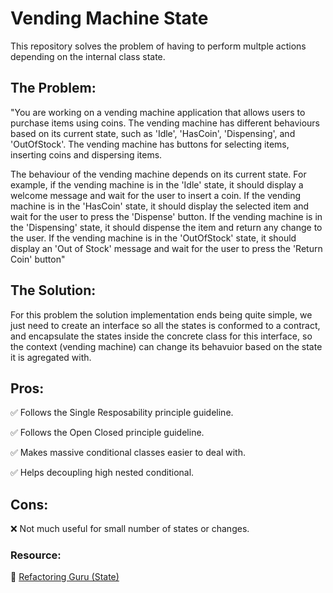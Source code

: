 # Vending Machine State

This repository solves the problem of having to perform multple actions depending on the internal class state.

## The Problem:

"You are working on a vending machine application that allows users to purchase items using coins. The vending machine has different behaviours based on its current state, such as 'Idle', 'HasCoin', 'Dispensing', and 'OutOfStock'. The vending machine has buttons for selecting items, inserting coins and dispersing items.

The behaviour of the vending machine depends on its current state. For example, if the vending machine is in the 'Idle' state, it should display a welcome message and wait for the user to insert a coin. If the vending machine is in the 'HasCoin' state, it should display the selected item and wait for the user to press the 'Dispense' button. If the vending machine is in the 'Dispensing' state, it should dispense the item and return any change to the user. If the vending machine is in the 'OutOfStock' state, it should display an 'Out of Stock' message and wait for the user to press the 'Return Coin' button"

## The Solution:

For this problem the solution implementation ends being quite simple, we just need to create an interface so all the states is conformed to a contract, and encapsulate the states inside the concrete class for this interface, so the context (vending machine) can change its behavuior based on the state it is agregated with.

## Pros:
 
 ✅ Follows the Single Resposability principle guideline.

 ✅ Follows the Open Closed principle guideline.

 ✅ Makes massive conditional classes easier to deal with.

 ✅ Helps decoupling high nested conditional.


## Cons:

 ❌ Not much useful for small number of states or changes.


### **Resource:**

 🔗 [Refactoring Guru (State)](https://refactoring.guru/design-patterns/state)
